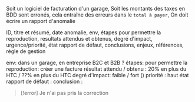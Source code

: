 Soit un logiciel de facturation d'un garage,
Soit les montants des taxes en BDD sont erronés, cela entraîne des erreurs dans le `total à payer`, 
On doit écrire un rapport d'anomalie

ID, titre et résumé, date anomalie, env, étapes pour permettre la reproduction, resultats attendus et obtenus, degré d'impact, urgence/priorité, état rapport de défaut, conclusions, enjeux, références, règle de gestion

env: dans un garage, en entreprise B2C et B2B ?
étapes: pour permettre la reproduction: créer une facture
résultat attendu / obtenu : 20% en plus du HTC / ??% en plus du HTC
degré d'impact: faible / fort ()
priorité : haut
état rapport de défaut : 
conclusion : 
>[!error] 
>Je n'ai pas pris la correction

